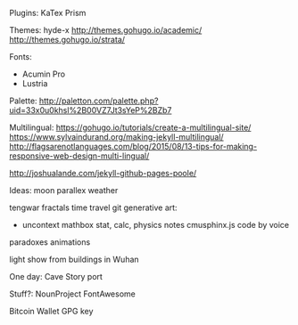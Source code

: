 Plugins:
KaTex
Prism

Themes:
hyde-x
http://themes.gohugo.io/academic/
http://themes.gohugo.io/strata/

Fonts:
- Acumin Pro
- Lustria

Palette:
http://paletton.com/palette.php?uid=33x0u0khsl%2B00VZ7Jt3sYeP%2BZb7

Multilingual:
https://gohugo.io/tutorials/create-a-multilingual-site/
https://www.sylvaindurand.org/making-jekyll-multilingual/
http://flagsarenotlanguages.com/blog/2015/08/13-tips-for-making-responsive-web-design-multi-lingual/

http://joshualande.com/jekyll-github-pages-poole/

Ideas:
moon parallex
weather

tengwar
fractals
time travel git
generative art:
  - uncontext
mathbox
stat, calc, physics notes
cmusphinx.js
code by voice

paradoxes
animations

light show from buildings in Wuhan



One day:
Cave Story port

Stuff?:
NounProject
FontAwesome

Bitcoin Wallet
GPG key
